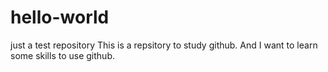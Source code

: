 # hello-world
just a test repository
This is a repsitory to study github.  And I want to learn some skills to use github.

